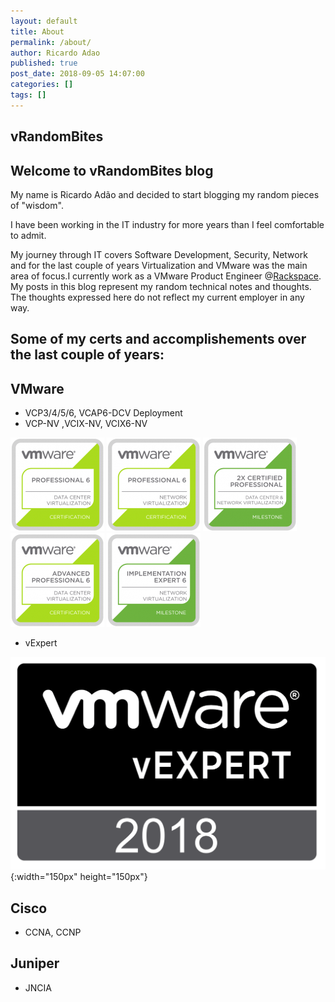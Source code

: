 ```yaml
---
layout: default
title: About
permalink: /about/
author: Ricardo Adao
published: true
post_date: 2018-09-05 14:07:00
categories: []
tags: []
---
```

## vRandomBites ##

## Welcome to vRandomBites blog ##

My name is Ricardo Adão and decided to start blogging my random pieces of "wisdom".

I have been working in the IT industry for more years than I feel comfortable to admit.

My journey through IT covers Software Development, Security, Network and for the last couple of years Virtualization and VMware was the main area of focus.I currently work as a VMware Product Engineer @<a href="https://www.rackspace.com/">Rackspace</a>. My posts in this blog represent my random technical notes and thoughts. The thoughts expressed here do not reflect my current employer in any way.

## Some of my certs and accomplishements over the last couple of years: ##

## VMware ##
  * VCP3/4/5/6, VCAP6-DCV Deployment
  * VCP-NV ,VCIX-NV, VCIX6-NV

 ![VCP-DCV6](/assets/images/cert_badges/vmware_Cert_P_DCV6-150x150.png)
 ![VCP-NV6](/assets/images/cert_badges/vmware_Cert_P_NV6-150x150.png)
 ![2xVCP-Milestone](/assets/images/cert_badges/vmware_Milestone_2xVCP_DCVNV-150x150.png)
 ![VCAP-DCV6](/assets/images/cert_badges/vmware_Cert_AP_DCV6-150x150.png)
 ![VCIX-NV6](/assets/images/cert_badges/vmware_Milestone_IE_NV6-150x150.png)

  * vExpert

 ![vExpert2018](/assets/images/cert_badges/vExpert.2018.png){:width="150px" height="150px"}

## Cisco ##
  * CCNA, CCNP

## Juniper ##
  * JNCIA